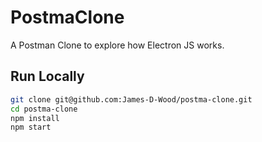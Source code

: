 # PostmaClone

A Postman Clone to explore how Electron JS works.

## Run Locally

```bash
git clone git@github.com:James-D-Wood/postma-clone.git
cd postma-clone
npm install
npm start
```

